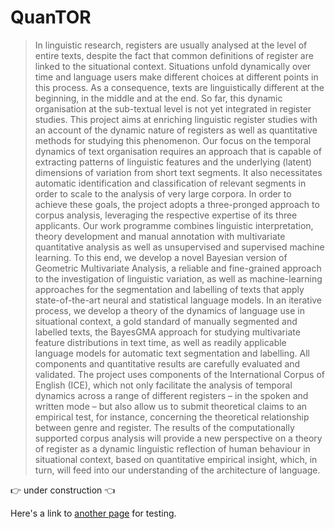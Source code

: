 # QuanTOR

> In linguistic research, registers are usually analysed at the level of entire texts, despite the fact that common definitions of register are linked to the situational context. Situations unfold dynamically over time and language users make different choices at different points in this process. As a consequence, texts are linguistically different at the beginning, in the middle and at the end. So far, this dynamic organisation at the sub-textual level is not yet integrated in register studies. This project aims at enriching linguistic register studies with an account of the dynamic nature of registers as well as quantitative methods for studying this phenomenon. Our focus on the temporal dynamics of text organisation requires an approach that is capable of extracting patterns of linguistic features and the underlying (latent) dimensions of variation from short text segments. It also necessitates automatic identification and classification of relevant segments in order to scale to the analysis of very large corpora. In order to achieve these goals, the project adopts a three-pronged approach to corpus analysis, leveraging the respective expertise of its three applicants. Our work programme combines linguistic interpretation, theory development and manual annotation with multivariate quantitative analysis as well as unsupervised and supervised machine learning. To this end, we develop a novel Bayesian version of Geometric Multivariate Analysis, a reliable and fine-grained approach to the investigation of linguistic variation, as well as machine-learning approaches for the segmentation and labelling of texts that apply state-of-the-art neural and statistical language models. In an iterative process, we develop a theory of the dynamics of language use in situational context, a gold standard of manually segmented and labelled texts, the BayesGMA approach for studying multivariate feature distributions in text time, as well as readily applicable language models for automatic text segmentation and labelling. All components and quantitative results are carefully evaluated and validated. The project uses components of the International Corpus of English (ICE), which not only facilitate the analysis of temporal dynamics across a range of different registers – in the spoken and written mode – but also allow us to submit theoretical claims to an empirical test, for instance, concerning the theoretical relationship between genre and register. The results of the computationally supported corpus analysis will provide a new perspective on a theory of register as a dynamic linguistic reflection of human behaviour in situational context, based on quantitative empirical insight, which, in turn, will feed into our understanding of the architecture of language.

👉 under construction 👈

Here's a link to [another page](page2.md) for testing.
